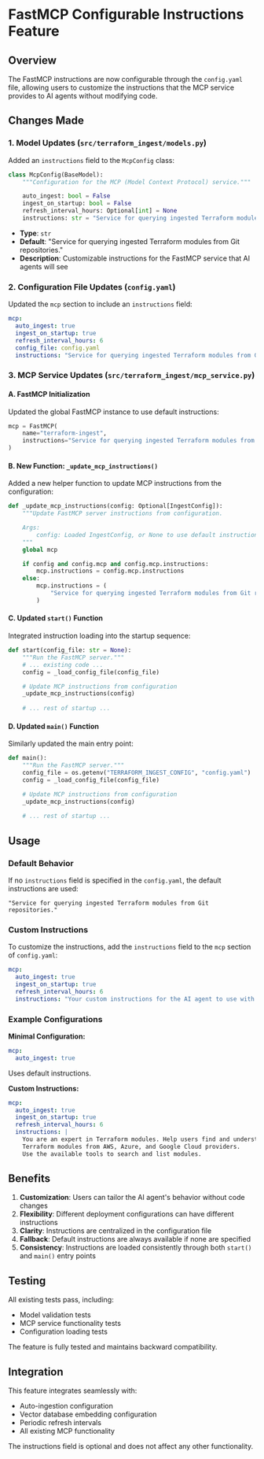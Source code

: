 # FastMCP Configurable Instructions Feature

## Overview
The FastMCP instructions are now configurable through the `config.yaml` file, allowing users to customize the instructions that the MCP service provides to AI agents without modifying code.

## Changes Made

### 1. **Model Updates** (`src/terraform_ingest/models.py`)
Added an `instructions` field to the `McpConfig` class:

```python
class McpConfig(BaseModel):
    """Configuration for the MCP (Model Context Protocol) service."""

    auto_ingest: bool = False
    ingest_on_startup: bool = False
    refresh_interval_hours: Optional[int] = None
    instructions: str = "Service for querying ingested Terraform modules from Git repositories."
```

- **Type**: `str`
- **Default**: "Service for querying ingested Terraform modules from Git repositories."
- **Description**: Customizable instructions for the FastMCP service that AI agents will see

### 2. **Configuration File Updates** (`config.yaml`)
Updated the `mcp` section to include an `instructions` field:

```yaml
mcp:
  auto_ingest: true
  ingest_on_startup: true
  refresh_interval_hours: 6
  config_file: config.yaml
  instructions: "Service for querying ingested Terraform modules from Git repositories. Provides tools to list repositories and search modules by keywords, providers, or other criteria."
```

### 3. **MCP Service Updates** (`src/terraform_ingest/mcp_service.py`)

#### A. FastMCP Initialization
Updated the global FastMCP instance to use default instructions:

```python
mcp = FastMCP(
    name="terraform-ingest",
    instructions="Service for querying ingested Terraform modules from Git repositories.",
)
```

#### B. New Function: `_update_mcp_instructions()`
Added a new helper function to update MCP instructions from the configuration:

```python
def _update_mcp_instructions(config: Optional[IngestConfig]):
    """Update FastMCP server instructions from configuration.

    Args:
        config: Loaded IngestConfig, or None to use default instructions
    """
    global mcp

    if config and config.mcp and config.mcp.instructions:
        mcp.instructions = config.mcp.instructions
    else:
        mcp.instructions = (
            "Service for querying ingested Terraform modules from Git repositories."
        )
```

#### C. Updated `start()` Function
Integrated instruction loading into the startup sequence:

```python
def start(config_file: str = None):
    """Run the FastMCP server."""
    # ... existing code ...
    config = _load_config_file(config_file)

    # Update MCP instructions from configuration
    _update_mcp_instructions(config)
    
    # ... rest of startup ...
```

#### D. Updated `main()` Function
Similarly updated the main entry point:

```python
def main():
    """Run the FastMCP server."""
    config_file = os.getenv("TERRAFORM_INGEST_CONFIG", "config.yaml")
    config = _load_config_file(config_file)

    # Update MCP instructions from configuration
    _update_mcp_instructions(config)
    
    # ... rest of startup ...
```

## Usage

### Default Behavior
If no `instructions` field is specified in the `config.yaml`, the default instructions are used:
```
"Service for querying ingested Terraform modules from Git repositories."
```

### Custom Instructions
To customize the instructions, add the `instructions` field to the `mcp` section of `config.yaml`:

```yaml
mcp:
  auto_ingest: true
  ingest_on_startup: true
  refresh_interval_hours: 6
  instructions: "Your custom instructions for the AI agent to use with this MCP service."
```

### Example Configurations

**Minimal Configuration:**
```yaml
mcp:
  auto_ingest: true
```
Uses default instructions.

**Custom Instructions:**
```yaml
mcp:
  auto_ingest: true
  ingest_on_startup: true
  refresh_interval_hours: 6
  instructions: |
    You are an expert in Terraform modules. Help users find and understand 
    Terraform modules from AWS, Azure, and Google Cloud providers. 
    Use the available tools to search and list modules.
```

## Benefits

1. **Customization**: Users can tailor the AI agent's behavior without code changes
2. **Flexibility**: Different deployment configurations can have different instructions
3. **Clarity**: Instructions are centralized in the configuration file
4. **Fallback**: Default instructions are always available if none are specified
5. **Consistency**: Instructions are loaded consistently through both `start()` and `main()` entry points

## Testing

All existing tests pass, including:
- Model validation tests
- MCP service functionality tests
- Configuration loading tests

The feature is fully tested and maintains backward compatibility.

## Integration

This feature integrates seamlessly with:
- Auto-ingestion configuration
- Vector database embedding configuration
- Periodic refresh intervals
- All existing MCP functionality

The instructions field is optional and does not affect any other functionality.
